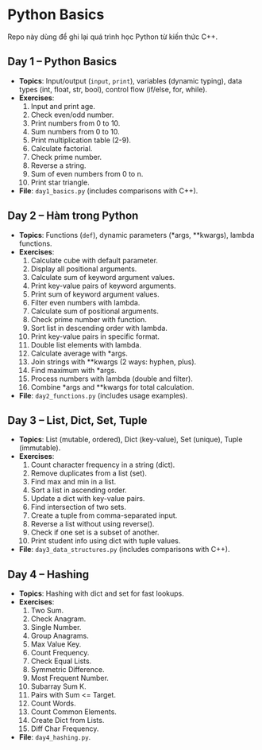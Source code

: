 # Python Basics
Repo này dùng để ghi lại quá trình học Python từ kiến thức C++.

## Day 1 – Python Basics
- **Topics**: Input/output (`input`, `print`), variables (dynamic typing), data types (int, float, str, bool), control flow (if/else, for, while).
- **Exercises**:
  1. Input and print age.
  2. Check even/odd number.
  3. Print numbers from 0 to 10.
  4. Sum numbers from 0 to 10.
  5. Print multiplication table (2-9).
  6. Calculate factorial.
  7. Check prime number.
  8. Reverse a string.
  9. Sum of even numbers from 0 to n.
  10. Print star triangle.
- **File**: `day1_basics.py` (includes comparisons with C++).

## Day 2 – Hàm trong Python
- **Topics**: Functions (`def`), dynamic parameters (*args, **kwargs), lambda functions.
- **Exercises**:
  1. Calculate cube with default parameter.
  2. Display all positional arguments.
  3. Calculate sum of keyword argument values.
  4. Print key-value pairs of keyword arguments.
  5. Print sum of keyword argument values.
  6. Filter even numbers with lambda.
  7. Calculate sum of positional arguments.
  8. Check prime number with function.
  9. Sort list in descending order with lambda.
  10. Print key-value pairs in specific format.
  11. Double list elements with lambda.
  12. Calculate average with *args.
  13. Join strings with **kwargs (2 ways: hyphen, plus).
  14. Find maximum with *args.
  15. Process numbers with lambda (double and filter).
  16. Combine *args and **kwargs for total calculation.
- **File**: `day2_functions.py` (includes usage examples).

## Day 3 – List, Dict, Set, Tuple
- **Topics**: List (mutable, ordered), Dict (key-value), Set (unique), Tuple (immutable).
- **Exercises**:
  1. Count character frequency in a string (dict).
  2. Remove duplicates from a list (set).
  3. Find max and min in a list.
  4. Sort a list in ascending order.
  5. Update a dict with key-value pairs.
  6. Find intersection of two sets.
  7. Create a tuple from comma-separated input.
  8. Reverse a list without using reverse().
  9. Check if one set is a subset of another.
  10. Print student info using dict with tuple values.
- **File**: `day3_data_structures.py` (includes comparisons with C++).

## Day 4 – Hashing
- **Topics**: Hashing with dict and set for fast lookups.
- **Exercises**:
  1. Two Sum.
  2. Check Anagram.
  3. Single Number.
  4. Group Anagrams.
  5. Max Value Key.
  6. Count Frequency.
  7. Check Equal Lists.
  8. Symmetric Difference.
  9. Most Frequent Number.
  10. Subarray Sum K.
  11. Pairs with Sum <= Target.
  12. Count Words.
  13. Count Common Elements.
  14. Create Dict from Lists.
  15. Diff Char Frequency.
- **File**: `day4_hashing.py`.